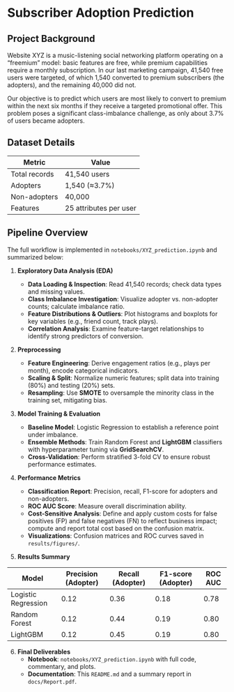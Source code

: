 # Subscriber Adoption Prediction

## Project Background

Website XYZ is a music-listening social networking platform operating on a “freemium” model: basic features are free, while premium capabilities require a monthly subscription. In our last marketing campaign, 41,540 free users were targeted, of which 1,540 converted to premium subscribers (the adopters), and the remaining 40,000 did not.

Our objective is to predict which users are most likely to convert to premium within the next six months if they receive a targeted promotional offer. This problem poses a significant class-imbalance challenge, as only about 3.7% of users became adopters.

## Dataset Details

| Metric        | Value                  |
| ------------- | ---------------------- |
| Total records | 41,540 users           |
| Adopters      | 1,540 (≈3.7%)          |
| Non-adopters  | 40,000                 |
| Features      | 25 attributes per user |

## Pipeline Overview

The full workflow is implemented in `notebooks/XYZ_prediction.ipynb` and summarized below:

1. **Exploratory Data Analysis (EDA)**

   - **Data Loading & Inspection**: Read 41,540 records; check data types and missing values.
   - **Class Imbalance Investigation**: Visualize adopter vs. non-adopter counts; calculate imbalance ratio.
   - **Feature Distributions & Outliers**: Plot histograms and boxplots for key variables (e.g., friend count, track plays).
   - **Correlation Analysis**: Examine feature-target relationships to identify strong predictors of conversion.

2. **Preprocessing**

   - **Feature Engineering**: Derive engagement ratios (e.g., plays per month), encode categorical indicators.
   - **Scaling & Split**: Normalize numeric features; split data into training (80%) and testing (20%) sets.
   - **Resampling**: Use **SMOTE** to oversample the minority class in the training set, mitigating bias.

3. **Model Training & Evaluation**

   - **Baseline Model**: Logistic Regression to establish a reference point under imbalance.
   - **Ensemble Methods**: Train Random Forest and **LightGBM** classifiers with hyperparameter tuning via **GridSearchCV**.
   - **Cross-Validation**: Perform stratified 3-fold CV to ensure robust performance estimates.

4. **Performance Metrics**

   - **Classification Report**: Precision, recall, F1-score for adopters and non-adopters.
   - **ROC AUC Score**: Measure overall discrimination ability.
   - **Cost-Sensitive Analysis**: Define and apply custom costs for false positives (FP) and false negatives (FN) to reflect business impact; compute and report total cost based on the confusion matrix.
   - **Visualizations**: Confusion matrices and ROC curves saved in `results/figures/`.

5. **Results Summary**

| Model               | Precision (Adopter) | Recall (Adopter) | F1-score (Adopter) | ROC AUC | 
| ------------------- | ------------------- | ---------------- | ------------------ | ------- | 
| Logistic Regression | 0.12                | 0.36             | 0.18               | 0.78    | 
| Random Forest       | 0.12                | 0.44             | 0.19               | 0.80    | 
| LightGBM            | 0.12                | 0.45             | 0.19               | 0.80    | 

6. **Final Deliverables**
   - **Notebook**: `notebooks/XYZ_prediction.ipynb` with full code, commentary, and plots.
   - **Documentation**: This `README.md` and a summary report in `docs/Report.pdf`.

